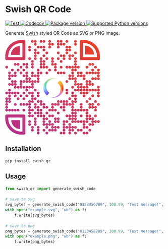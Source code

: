 # Swish QR Code

<p>
<a href="https://github.com/fr3h4g/swish-qr-python/actions?query=event%3Apush+branch%3Amain" target="_blank">
    <img src="https://github.com/fr3h4g/swish-qr-python/actions/workflows/tests.yml/badge.svg" alt="Test"/>
</a>
<a href="https://codecov.io/gh/fr3h4g/swish-qr-python" > 
 <img src="https://codecov.io/gh/fr3h4g/swish-qr-python/branch/main/graph/badge.svg?token=8XP0FYQ0P0&" alt="Codecov"/> 
 </a>
 <a href="https://pypi.org/project/swish_qr" target="_blank">
    <img src="https://img.shields.io/pypi/v/swish_qr?color=%2334D058&label=pypi%20package" alt="Package version"/>
</a>
<a href="https://pypi.org/project/swish_qr" target="_blank">
    <img src="https://img.shields.io/pypi/pyversions/swish_qr.svg?color=%2334D058" alt="Supported Python versions"/>
</a>
</p>

Generate [Swish](https://www.swish.nu) styled QR Code as SVG or PNG image.

![Example](https://raw.githubusercontent.com/fr3h4g/swish-qr-python/main/example.png "Example")

## Installation

```
pip install swish_qr
```

## Usage

```python
from swish_qr import generate_swish_code

# save to svg
svg_bytes = generate_swish_code("0123456789", 100.99, "Test message!", format="svg")
with open("example.svg", "wb") as f:
    f.write(svg_bytes)

# save to png
png_bytes = generate_swish_code("0123456789", 100.99, "Test message!", format="png")
with open("example.png", "wb") as f:
    f.write(png_bytes)

```
